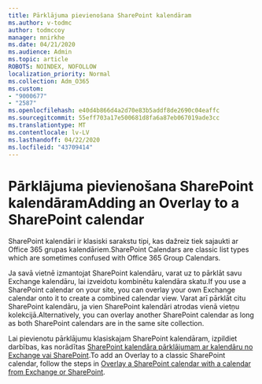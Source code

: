 ```yaml
---
title: Pārklājuma pievienošana SharePoint kalendāram
ms.author: v-todmc
author: todmccoy
manager: mnirkhe
ms.date: 04/21/2020
ms.audience: Admin
ms.topic: article
ROBOTS: NOINDEX, NOFOLLOW
localization_priority: Normal
ms.collection: Adm_O365
ms.custom:
- "9000677"
- "2587"
ms.openlocfilehash: e40d4b866d4a2d70e83b5addf8de2690c04eaffc
ms.sourcegitcommit: 55eff703a17e500681d8fa6a87eb067019ade3cc
ms.translationtype: MT
ms.contentlocale: lv-LV
ms.lasthandoff: 04/22/2020
ms.locfileid: "43709414"
---
```

# <a name="adding-an-overlay-to-a-sharepoint-calendar"></a><span data-ttu-id="285bb-102">Pārklājuma pievienošana SharePoint kalendāram</span><span class="sxs-lookup"><span data-stu-id="285bb-102">Adding an Overlay to a SharePoint calendar</span></span>

<span data-ttu-id="285bb-103">SharePoint kalendāri ir klasiski sarakstu tipi, kas dažreiz tiek sajaukti ar Office 365 grupas kalendāriem.</span><span class="sxs-lookup"><span data-stu-id="285bb-103">SharePoint Calendars are classic list types which are sometimes confused with Office 365 Group Calendars.</span></span>
 
<span data-ttu-id="285bb-104">Ja savā vietnē izmantojat SharePoint kalendāru, varat uz to pārklāt savu Exchange kalendāru, lai izveidotu kombinētu kalendāra skatu.</span><span class="sxs-lookup"><span data-stu-id="285bb-104">If you use a SharePoint calendar on your site, you can overlay your own Exchange calendar onto it to create a combined calendar view.</span></span> <span data-ttu-id="285bb-105">Varat arī pārklāt citu SharePoint kalendāru, ja vien SharePoint kalendāri atrodas vienā vietņu kolekcijā.</span><span class="sxs-lookup"><span data-stu-id="285bb-105">Alternatively, you can overlay another SharePoint calendar as long as both SharePoint calendars are in the same site collection.</span></span>
 
<span data-ttu-id="285bb-106">Lai pievienotu pārklājumu klasiskajam SharePoint kalendāram, izpildiet darbības, kas norādītas [SharePoint kalendāra pārklājumam ar kalendāru no Exchange vai SharePoint](https://support.office.com/article/Overlay-a-SharePoint-calendar-with-a-calendar-from-Exchange-or-SharePoint-4CAEBE59-3994-4A94-9322-B31ABB8A5E9A).</span><span class="sxs-lookup"><span data-stu-id="285bb-106">To add an Overlay to a classic SharePoint calendar, follow the steps in [Overlay a SharePoint calendar with a calendar from Exchange or SharePoint](https://support.office.com/article/Overlay-a-SharePoint-calendar-with-a-calendar-from-Exchange-or-SharePoint-4CAEBE59-3994-4A94-9322-B31ABB8A5E9A).</span></span>
